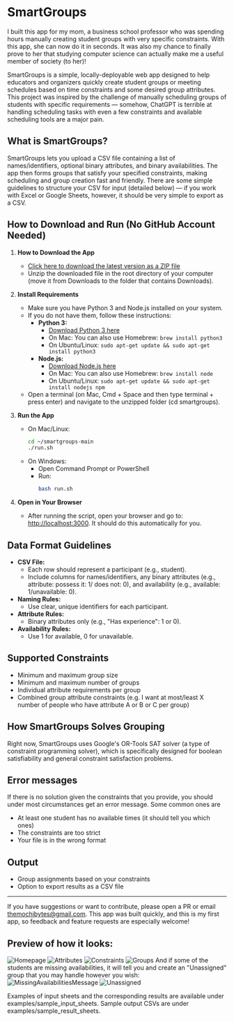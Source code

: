# SmartGroups
I built this app for my mom, a business school professor who was spending hours manually creating student groups with very specific constraints. With this app, she can now do it in seconds. It was also my chance to finally prove to her that studying computer science can actually make me a useful member of society (to her)!

SmartGroups is a simple, locally-deployable web app designed to help educators and organizers quickly create student groups or meeting schedules based on time constraints and some desired group attributes. This project was inspired by the challenge of manually scheduling groups of students with specific requirements — somehow, ChatGPT is terrible at handling scheduling tasks with even a few constraints and available scheduling tools are a major pain.

## What is SmartGroups?
SmartGroups lets you upload a CSV file containing a list of names/identifiers, optional binary attributes, and binary availabilities. The app then forms groups that satisfy your specified constraints, making scheduling and group creation fast and friendly. There are some simple guidelines to structure your CSV for input (detailed below) — if you work with Excel or Google Sheets, however, it should be very simple to export as a CSV.

## How to Download and Run (No GitHub Account Needed)

1. **How to Download the App**
   - [Click here to download the latest version as a ZIP file](https://github.com/mochabytes/SmartGroups/archive/refs/heads/main.zip)
   - Unzip the downloaded file in the root directory of your computer (move it from Downloads to the folder that contains Downloads).

2. **Install Requirements**
   - Make sure you have Python 3 and Node.js installed on your system.
   - If you do not have them, follow these instructions:
     - **Python 3:**
       - [Download Python 3 here](https://www.python.org/downloads/)
       - On Mac: You can also use Homebrew: `brew install python3`
       - On Ubuntu/Linux: `sudo apt-get update && sudo apt-get install python3`
     - **Node.js:**
       - [Download Node.js here](https://nodejs.org/)
       - On Mac: You can also use Homebrew: `brew install node`
       - On Ubuntu/Linux: `sudo apt-get update && sudo apt-get install nodejs npm`
   - Open a terminal (on Mac, Cmd + Space and then type terminal + press enter) and navigate to the unzipped folder (cd smartgroups).

3. **Run the App**
   - On Mac/Linux:
     ```sh
     cd ~/smartgroups-main
     ./run.sh
     ```
   - On Windows:
     - Open Command Prompt or PowerShell
     - Run:
       ```sh
       bash run.sh
       ```

4. **Open in Your Browser**
   - After running the script, open your browser and go to: [http://localhost:3000](http://localhost:3000). It should do this automatically for you.

## Data Format Guidelines
- **CSV File:**
  - Each row should represent a participant (e.g., student).
  - Include columns for names/identifiers, any binary attributes (e.g., attribute: possess it: 1/ does not: 0), and availability (e.g., available: 1/unavailable: 0).
- **Naming Rules:**
  - Use clear, unique identifiers for each participant.
- **Attribute Rules:**
  - Binary attributes only (e.g., "Has experience": 1 or 0).
- **Availability Rules:**
  - Use 1 for available, 0 for unavailable.

## Supported Constraints
- Minimum and maximum group size
- Minimum and maximum number of groups
- Individual attribute requirements per group
- Combined group attribute constraints (e.g. I want at most/least X number of people who have attribute A or B or C per group)

## How SmartGroups Solves Grouping
Right now, SmartGroups uses Google's OR-Tools SAT solver (a type of constraint programming solver), which is specifically designed for boolean satisfiability and general constraint satisfaction problems.

## Error messages
If there is no solution given the constraints that you provide, you should under most circumstances get an error message. Some common ones are
- At least one student has no available times (it should tell you which ones)
- The constraints are too strict
- Your file is in the wrong format

## Output
- Group assignments based on your constraints
- Option to export results as a CSV file

---

If you have suggestions or want to contribute, please open a PR or email themochibytes@gmail.com. This app was built quickly, and this is my first app, so feedback and feature requests are especially welcome!



## Preview of how it looks:

![Homepage](examples/screenshots/homepage.png)
![Attributes](examples/screenshots/attributes.png)
![Constraints](examples/screenshots/constraints.png)
![Groups](examples/screenshots/group_results.png)
And if some of the students are missing availabilities, it will tell you and create an "Unassigned" group that you may handle however you wish:
![MissingAvailabilitiesMessage](examples/screenshots/missing_availabilities_message.png)
![Unassigned](examples/screenshots/unassigned.png)

Examples of input sheets and the corresponding results are available under examples/sample_input_sheets. Sample output CSVs are under examples/sample_result_sheets.


